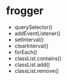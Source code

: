# frogger
  - querySelector()
  - addEventListener()
  - setInterval()
  - clearInterval()
  - forEach()
  - classList.contains()
  - classList.add()
  - classList.remove()